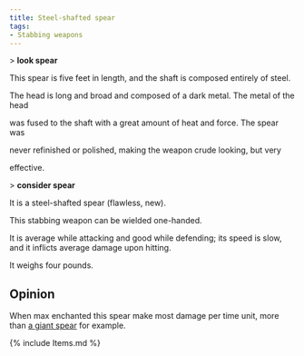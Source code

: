 ```yaml
---
title: Steel-shafted spear
tags:
- Stabbing weapons
---
```


\> **look spear**

This spear is five feet in length, and the shaft is composed entirely of
steel.

The head is long and broad and composed of a dark metal. The metal of
the head

was fused to the shaft with a great amount of heat and force. The spear
was

never refinished or polished, making the weapon crude looking, but very

effective.

\> **consider spear**

It is a steel-shafted spear (flawless, new).

This stabbing weapon can be wielded one-handed.

It is average while attacking and good while defending; its speed is
slow, and it inflicts average damage upon hitting.

It weighs four pounds.

## Opinion

When max enchanted this spear make most damage per time unit, more than
[a giant spear](a_giant_spear "wikilink") for example.

{% include Items.md %}
